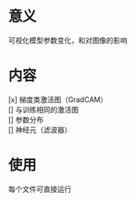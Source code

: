 # 意义  
可视化模型参数变化，和对图像的影响
# 内容  
[x] 梯度类激活图（GradCAM）  
[] 与训练相同的激活图  
[] 参数分布  
[] 神经元（滤波器）  
# 使用  
每个文件可直接运行